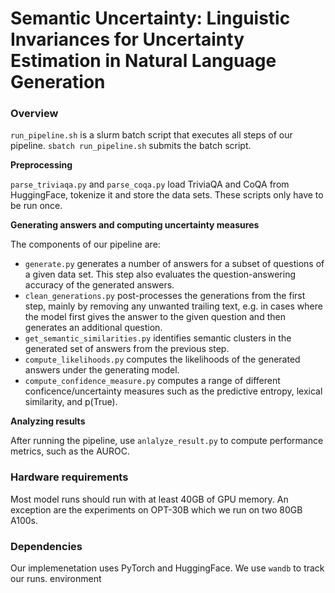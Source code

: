 # Semantic Uncertainty: Linguistic Invariances for Uncertainty Estimation in Natural Language Generation

### Overview

`run_pipeline.sh` is a slurm batch script that executes all steps of our pipeline.   `sbatch run_pipeline.sh` submits the batch script.

**Preprocessing**

`parse_triviaqa.py` and `parse_coqa.py`  load TriviaQA and CoQA from HuggingFace, tokenize it and store the data sets. These scripts only have to be run once. 

**Generating answers and computing uncertainty measures**

The components of our pipeline are:

* `generate.py` generates a number of answers for a subset of questions of a given data set. This step also evaluates the question-answering accuracy of the generated answers.
* `clean_generations.py` post-processes the generations from the first step, mainly by removing any unwanted trailing text, e.g. in cases where the model first gives the answer to the given question and then generates an additional question.
* `get_semantic_similarities.py` identifies semantic clusters in the generated set of answers from the previous step.
* `compute_likelihoods.py` computes the likelihoods of the generated answers under the generating model.
* `compute_confidence_measure.py` computes a range of different conficence/uncertainty measures such as the predictive entropy, lexical similarity, and p(True).

**Analyzing results**

After running the pipeline, use `anlalyze_result.py` to compute performance metrics, such as the AUROC.

### Hardware requirements

Most model runs should run with at least 40GB of GPU memory. An exception are the experiments on OPT-30B which we run on two 80GB A100s.

### Dependencies

Our implemenetation uses PyTorch and HuggingFace. We use `wandb` to track our runs. environment
